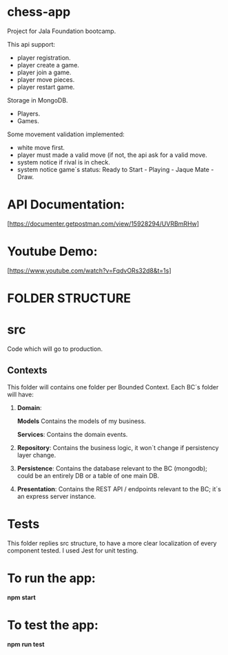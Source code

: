 # chess-app

Project for Jala Foundation bootcamp.

This api support:
- player registration.
- player create a game.
- player join a game.
- player move pieces.
- player restart game.

Storage in MongoDB.
- Players.
- Games.

Some movement validation implemented:
- white move first.
- player must made a valid move (if not, the api ask for a valid move.
- system notice if rival is in check.
- system notice game´s status: Ready to Start - Playing - Jaque Mate - Draw.

# API Documentation: 
[https://documenter.getpostman.com/view/15928294/UVRBmRHw]
# Youtube Demo: 
[https://www.youtube.com/watch?v=FqdvORs32d8&t=1s]

# FOLDER STRUCTURE

# src

Code which will go to production.

## Contexts

This folder will contains one folder per Bounded Context.
Each BC´s folder will have:

1.  **Domain**:

    **Models**
    Contains the models of my business.

    **Services**:
    Contains the domain events.

2.  **Repository**:
    Contains the business logic, it won´t change if persistency layer change.

3.  **Persistence**:
    Contains the database relevant to the BC (mongodb); could be an entirely DB or a table of one main DB.

4.  **Presentation**:
    Contains the REST API / endpoints relevant to the BC; it´s an express server instance.

# Tests

This folder replies src structure, to have a more clear localization of every component tested.
I used Jest for unit testing.

# To run the app:

**npm start**

# To test the app:

**npm run test**
